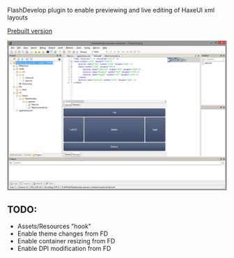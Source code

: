 FlashDevelop plugin to enable previewing and live editing of HaxeUI xml layouts

<a href="https://github.com/ianharrigan/HaxeUILayoutPreview/blob/master/HaxeUILayoutPreview/build/HaxeUILayoutPreview.zip?raw=true">Prebuilt version</a>

<img src="https://github.com/ianharrigan/HaxeUILayoutPreview/blob/master/HaxeUILayoutPreview/docs/split_editing.png" />

TODO:
-------------------------
 - Assets/Resources "hook" 
 - Enable theme changes from FD
 - Enable container resizing from FD
 - Enable DPI modification from FD